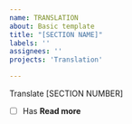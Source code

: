 ```yaml
---
name: TRANSLATION
about: Basic template
title: "[SECTION NAME]"
labels: ''
assignees: ''
projects: 'Translation'

---
```


Translate [SECTION NUMBER]

- [ ] Has **Read more**
